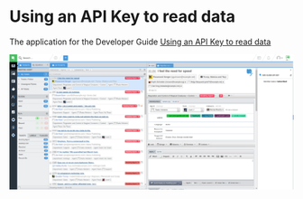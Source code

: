 # Using an API Key to read data

The application for the Developer Guide [Using an API Key to read data](https://deskpro.gitbooks.io/apps-developer-guide/guides/api-key.html)

![Screenshot](screenshot-1.png) 